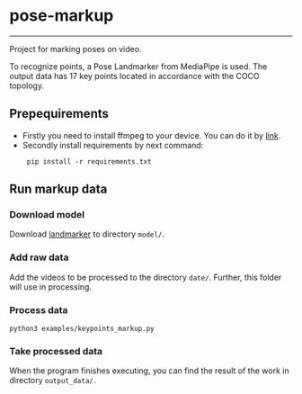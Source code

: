 # pose-markup

---

Project for marking poses on video.

To recognize points, a Pose Landmarker from MediaPipe is used.
The output data has 17 key points located in accordance with the COCO topology.

## Prepequirements 

- Firstly you need to install ffmpeg to your device. You can do it by [link](https://ffmpeg.org/download.html).
- Secondly install requirements by next command:
  ```
   pip install -r requirements.txt
  ```

## Run markup data

### Download model

Download [landmarker](https://developers.google.com/mediapipe/solutions/vision/pose_landmarker#models) to directory `model/`.

### Add raw data

Add the videos to be processed to the directory `date/`. Further, this folder will use in processing.

### Process data

```
python3 examples/keypoints_markup.py
```

### Take processed data

When the program finishes executing, you can find the result of the work in directory `output_data/`.

